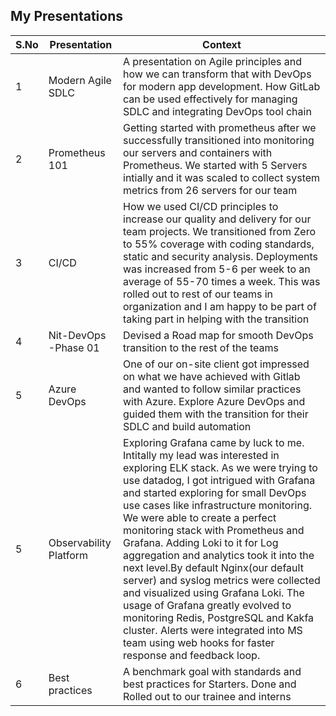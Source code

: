## My Presentations

|S.No|Presentation|Context|
|----|------------|-------|
|1|Modern Agile SDLC|A presentation on Agile principles and how we can transform that with DevOps for modern app development. How GitLab can be used effectively for managing SDLC and integrating DevOps tool chain|
|2|Prometheus 101|Getting started with prometheus after we successfully transitioned into monitoring our servers and containers with Prometheus. We started with 5 Servers intially and it was scaled to collect system metrics from 26 servers for our team|
|3|CI/CD|How we used CI/CD principles to increase our quality and delivery for our team projects. We transitioned from Zero to 55% coverage with coding standards, static and security analysis. Deployments was increased from 5-6 per week to an average of 55-70 times a week. This was rolled out to rest of our teams in organization and I am happy to be part of taking part in helping with the transition|
|4|Nit-DevOps -Phase 01|Devised a Road map for smooth DevOps transition to the rest of the teams|
|5|Azure DevOps|One of our on-site client got impressed on what we have achieved with Gitlab and wanted to follow similar practices with Azure. Explore Azure DevOps and guided them with the transition for their SDLC and build automation|
|5|Observability Platform|Exploring Grafana came by luck to me. Intitally my lead was interested in exploring ELK stack. As we were trying to use datadog, I got intrigued with Grafana and started exploring for small DevOps use cases like infrastructure monitoring. We were able to create a perfect monitoring stack with Prometheus and Grafana. Adding Loki to it for Log aggregation and analytics took it into the next level.By default Nginx(our default server) and syslog metrics were collected and visualized using Grafana Loki. The usage of Grafana greatly evolved to monitoring Redis, PostgreSQL and Kakfa cluster. Alerts were integrated into MS team using web hooks for faster response and feedback loop.|
|6|Best practices|A benchmark goal with standards and best practices for Starters. Done and Rolled out to our trainee and interns|